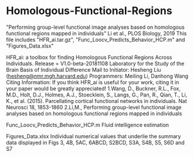 # Homologous-Functional-Regions
"Performing group-level functional image analyses based on homologous functional regions mapped in individuals" Li et al., PLOS Biology, 2019
This file includes "HFR_ai.tar.gz", "Func_Loocv_Predicts_Behavior_HCP.m" and "Figures_Data.xlsx"

HFR_ai: a toolbox for finding Homologous Functional Regions Across Individuals.
Release = V1.0-beta-20181108
Laboratory for the Study of the Brain Basis of Individual Difference
Mail to Initiator: Hesheng Liu (hesheng@nmr.mgh.harvard.edu)
Programmers: Meiling Li, Danhong Wang
Citing Information:
If you think HFR_ai is useful for your work, citing it in your paper would be greatly appreciated!
1.Wang, D., Buckner, R.L., Fox, M.D., Holt, D.J., Holmes, A.J., Stoecklein, S., Langs, G., Pan, R., Qian, T., Li, K., et al. (2015). Parcellating cortical functional networks in individuals. Nat Neurosci 18, 1853-1860
2.Li,M., Performing group-level functional image analyses based on homologous functional regions mapped in individuals

Func_Loocv_Predicts_Behavior_HCP.m Fluid intelligence estimation

Figures_Data.xlsx Individual numerical values that underlie the summary data displayed in Figs 3, 4B, 5AC, 6ABCD, S2BCD, S3A, S4B, S5, S6D and S7 
